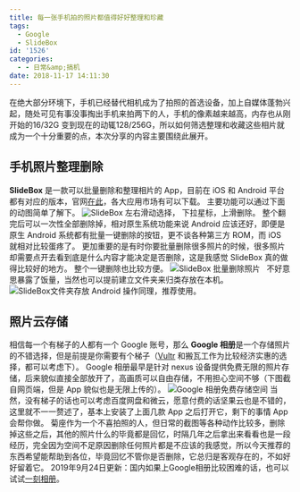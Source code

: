 ```yaml
---
title: 每一张手机拍的照片都值得好好整理和珍藏
tags:
  - Google
  - SlideBox
id: '1526'
categories:
  - - 日常&amp;搞机
date: 2018-11-17 14:11:30
---
```


在绝大部分环境下，手机已经替代相机成为了拍照的首选设备，加上自媒体蓬勃兴起，随处可见有事没事掏出手机来拍两下的人，手机的像素越来越高，内存也从刚开始的16/32G 变到现在的动辄128/256G，所以如何筛选整理和收藏这些相片就成为一个十分重要的点，本次分享的内容主要围绕此展开。

## 手机照片整理删除

**SlideBox** 是一款可以批量删除和整理相片的 App，目前在 iOS 和 Android 平台都有对应的版本，官网[在此](http://slidebox.co)，各大应用市场有可以下载。 主要功能可以通过下面的动图简单了解下。 ![SlideBox](https://i.loli.net/2018/11/17/5bef9091caa3b.gif) 左右滑动选择， 下拉星标，上滑删除。 整个翻完后可以一次性全部删除掉，相对原生系统功能来说 Android 应该还好，即便是原生 Android 系统都有批量一键删除的按钮，更不谈各种第三方 ROM，而 iOS 就相对比较蛋疼了。 更加重要的是有时你要批量删除很多照片的时候，很多照片却需要点开去看到底是什么内容才能决定是否删除，这是我感觉 SlideBox 真的做得比较好的地方。 整个一键删除也比较方便。 ![SlideBox 批量删除照片](https://i.loli.net/2018/11/17/5befb637ed4b0.png)   不好意思暴露了饭量，当然也可以提前建立文件夹来归类存放在本机。 ![SlideBox文件夹存放](https://i.loli.net/2018/11/17/5bef92560a3bd.png) Android 操作同理，推荐使用。

## 照片云存储

相信每一个有梯子的人都有一个 Google 账号，那么 **Google 相册**是一个存储照片的不错选择，但是前提是你需要有个梯子（[Vultr](https://www.jubuzz.com/geek/147.html) 和搬瓦工作为比较经济实惠的选择，都可以考虑下）。 Google 相册最早是针对 nexus 设备提供免费无限的照片存储，后来貌似直接全部放开了，高画质可以自由存储，不用担心空间不够（下图截自网页端，但是 App 貌似也是无限上传的）。 ![Google 相册免费存储空间](https://i.loli.net/2018/11/17/5bef9415d2675.png) 当然，没有梯子的话也可以考虑百度网盘和微云，愿意付费的话坚果云也是不错的，这里就不一一赘述了，基本上安装了上面几款 App 之后打开它，剩下的事情 App 会帮你做。 菊座作为一个不喜拍照的人，但日常的截图等各种动作比较多，删除掉这些之后，其他的照片什么的毕竟都是回忆，时隔几年之后拿出来看看也是一段经历，完全因为空间不足原因删除任何照片都是不应该的我感觉，所以今天推荐的东西希望能帮助到各位，毕竟回忆不管你是否删除，它总归是客观存在的，不如好好留着它。 2019年9月24日更新：国内如果上Google相册比较困难的话，也可以试试[一刻相册](https://www.jubuzz.com/share/1560.html)。